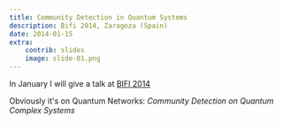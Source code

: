 ```yaml
---
title: Community Detection in Quantum Systems
description: Bifi 2014, Zaragoza (Spain)
date: 2014-01-15
extra:
    contrib: slides
    image: slide-01.png
---
```


In January I will give a talk at [BIFI 2014](http://bifi.es/events/bifi2014/)

Obviously it's on Quantum Networks: 
_Community Detection on Quantum Complex Systems_


